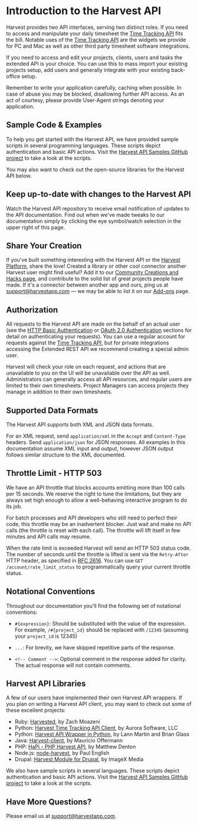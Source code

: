 # Introduction to the Harvest API

Harvest provides two API interfaces, serving two distinct roles. If you need to access and manipulate your daily timesheet the [Time Tracking API](https://github.com/harvesthq/api/blob/master/Sections/Time%20Tracking.md) fits the bill. Notable uses of the [Time Tracking API](https://github.com/harvesthq/api/blob/master/Sections/Time%20Tracking.md) are the widgets we provide for PC and Mac as well as other third party timesheet software integrations.

If you need to access and edit your projects, clients, users and tasks the extended API is your choice. You can use this to mass import your existing projects setup, add users and generally integrate with your existing back-office setup.

Remember to write your application carefully, caching when possible. In case of abuse you may be blocked, disallowing further API access. As an act of courtesy, please provide User-Agent strings denoting your application.

## Sample Code & Examples

To help you get started with the Harvest API, we have provided sample scripts in several programming languages. These scripts depict authentication and basic API actions. Visit the [Harvest API Samples GitHub project](http://github.com/harvesthq/harvest_api_samples) to take a look at the scripts.

You may also want to check out the open-source libraries for the Harvest API below.

## Keep up-to-date with changes to the Harvest API

Watch the Harvest API repository to receive email notification of updates to the API documentation. Find out when we've made tweaks to our documentation simply by clicking the eye symbol/watch selection in the upper right of this page.

## Share Your Creation

If you've built something interesting with the Harvest API or the [Harvest Platform](http://www.getharvest.com/platform), share the love! Created a library or other cool connector another Harvest user might find useful? Add it to our [Community Creations and Hacks page](https://github.com/harvesthq/api/wiki/Community-Creations-&-Hacks), and contribute to the solid list of great projects people have made. If it's a connector between another app and ours, ping us at [support@harvestapp.com](mailto:support@harvestapp.com) — we may be able to list it on our [Add-ons](http://www.getharvest.com/add-ons) page.

## Authorization

All requests to the Harvest API are made on the behalf of an actual user (see the [HTTP Basic Authentication](https://github.com/harvesthq/api/blob/master/Authentication/HTTP%20Basic.md) or [OAuth 2.0 Authentication](https://github.com/harvesthq/api/blob/master/Authentication/OAuth%202.0.md) sections for detail on authenticating your requests). You can use a regular account for requests against the [Time Tracking API](https://github.com/harvesthq/api/blob/master/Timesheet%20API/Time%20Tracking.md), but for private integrations accessing the Extended REST API we recommend creating a special admin user.

Harvest will check your role on each request, and actions that are unavailable to you on the UI will be unavailable over the API as well. Administrators can generally access all API resources, and regular users are limited to their own timesheets. Project Managers can access projects they manage in addition to their own timesheets.

## Supported Data Formats

The Harvest API supports both XML and JSON data formats.

For an XML request, send `application/xml` in the `Accept` and `Content-Type` headers. Send `application/json` for JSON responses. All examples in this documentation assume XML input and output, however JSON output follows similar structure to the XML documented.

## Throttle Limit - HTTP 503

We have an API throttle that blocks accounts emitting more than 100 calls per 15 seconds. We reserve the right to tune the limitations, but they are always set high enough to allow a well-behaving interactive program to do its job.

For batch processes and API developers who still need to perfect their code, this throttle may be an inadvertent blocker. Just wait and make no API calls (the throttle is reset with each call). The throttle will lift itself in few minutes and API calls may resume.

When the rate limit is exceeded Harvest will send an HTTP 503 status code. The number of seconds until the throttle is lifted is sent via the `Retry-After` HTTP header, as specified in [RFC 2616](http://tools.ietf.org/html/rfc2616#section-14.37). You can use `GET /account/rate_limit_status` to programmatically query your current throttle status.

## Notational Conventions

Throughout our documentation you'll find the following set of notational conventions:

* `#{expression}`: Should be substituted with the value of the expression. For example, `/#{project_id}` should be replaced with `/12345` (assuming your `project_id` is 12345)

* `...`: For brevity, we have skipped repetitive parts of the response.

* `<!-- Comment -->`: Optional comment in the response added for clarity. The actual response will not contain comments.

## Harvest API Libraries

A few of our users have implemented their own Harvest API wrappers. If you plan on writing a Harvest API client, you may want to check out some of these excellent projects:

* Ruby: [Harvested](https://github.com/zmoazeni/harvested), by Zach Moazeni
* Python: [Harvest Time Tracking API Client](https://github.com/aurorasoftware/python-harvest), by Aurora Software, LLC
* Python: [Harvest API Wrapper in Python](http://github.com/lann/Harvest), by Lann Martin and Brian Glass
* Java: [Harvest-client](http://github.com/moffermann/harvest-client), by Mauricio Offermann
* PHP: [HaPi - PHP Harvest API](http://labs.mdbitz.com/harvest-api/), by Matthew Denton
* Node.js: [node-harvest](https://github.com/nrub/node-harvest), by Paul English
* Drupal: [Harvest Module for Drupal](http://drupal.org/project/harvest), by ImageX Media

We also have sample scripts in several languages. These scripts depict authentication and basic API actions. Visit the [Harvest API Samples GitHub project](http://github.com/harvesthq/harvest_api_samples) to take a look at the scripts.

## Have More Questions?

Please email us at [support@harvestapp.com](mailto:support@harvestapp.com).
